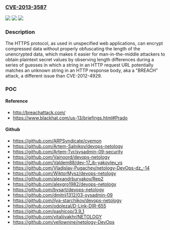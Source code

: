 ### [CVE-2013-3587](https://cve.mitre.org/cgi-bin/cvename.cgi?name=CVE-2013-3587)
![](https://img.shields.io/static/v1?label=Product&message=HTTPS%20protocol&color=blue)
![](https://img.shields.io/static/v1?label=Version&message=n%2Fa&color=blue)
![](https://img.shields.io/static/v1?label=Vulnerability&message=Other&color=brighgreen)

### Description

The HTTPS protocol, as used in unspecified web applications, can encrypt compressed data without properly obfuscating the length of the unencrypted data, which makes it easier for man-in-the-middle attackers to obtain plaintext secret values by observing length differences during a series of guesses in which a string in an HTTP request URL potentially matches an unknown string in an HTTP response body, aka a "BREACH" attack, a different issue than CVE-2012-4929.

### POC

#### Reference
- http://breachattack.com/
- https://www.blackhat.com/us-13/briefings.html#Prado

#### Github
- https://github.com/ARPSyndicate/cvemon
- https://github.com/Artem-Salnikov/devops-netology
- https://github.com/Artem-Tvr/sysadmin-09-security
- https://github.com/Vainoord/devops-netology
- https://github.com/Valdem88/dev-17_ib-yakovlev_vs
- https://github.com/Vladislav-Pugachev/netology-DevOps-dz_-14
- https://github.com/WiktorMysz/devops-netology
- https://github.com/alexandrburyakov/Rep2
- https://github.com/alexgro1982/devops-netology
- https://github.com/bysart/devops-netology
- https://github.com/dmitrii1312/03-sysadmin-09
- https://github.com/ilya-starchikov/devops-netology
- https://github.com/odolezal/D-Link-DIR-655
- https://github.com/pashicop/3.9_1
- https://github.com/vitaliivakhr/NETOLOGY
- https://github.com/yellownine/netology-DevOps

